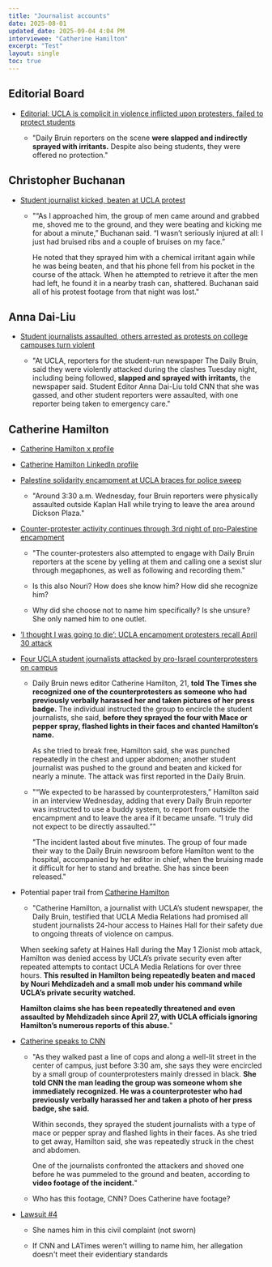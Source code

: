 ```yaml
---
title: "Journalist accounts"
date: 2025-08-01
updated_date: 2025-09-04 4:04 PM
interviewee: "Catherine Hamilton"
excerpt: "Test"
layout: single
toc: true
---
```


## Editorial Board

- [Editorial: UCLA is complicit in violence inflicted upon protesters, failed to protect students](https://dailybruin.com/2024/05/01/editorial-ucla-is-complicit-in-violence-inflicted-upon-protesters-failed-to-protect-students)

	- "Daily Bruin reporters on the scene **were slapped and indirectly sprayed with irritants.** Despite also being students, they were offered no protection."

## Christopher Buchanan

- [Student journalist kicked, beaten at UCLA protest](https://pressfreedomtracker.us/all-incidents/student-journalist-kicked-beaten-at-ucla-protest/)

	- "“As I approached him, the group of men came around and grabbed me, shoved me to the ground, and they were beating and kicking me for about a minute,” Buchanan said. “I wasn’t seriously injured at all: I just had bruised ribs and a couple of bruises on my face.”

		He noted that they sprayed him with a chemical irritant again while he was being beaten, and that his phone fell from his pocket in the course of the attack. When he attempted to retrieve it after the men had left, he found it in a nearby trash can, shattered. Buchanan said all of his protest footage from that night was lost."

## Anna Dai-Liu

- [Student journalists assaulted, others arrested as protests on college campuses turn violent](https://www.cnn.com/2024/05/01/media/college-protests-gaza-arrests-violence)

	- "At UCLA, reporters for the student-run newspaper The Daily Bruin, said they were violently attacked during the clashes Tuesday night, including being followed, **slapped and sprayed with irritants,** the newspaper said. Student Editor Anna Dai-Liu told CNN that she was gassed, and other student reporters were assaulted, with one reporter being taken to emergency care."

## Catherine Hamilton 

- [Catherine Hamilton x profile](https://x.com/cat__hamilton5?lang=en)

- [Catherine Hamilton LinkedIn profile](https://www.linkedin.com/in/chamilton25/)

- [Palestine solidarity encampment at UCLA braces for police sweep](https://dailybruin.com/2024/05/01/palestine-solidarity-encampment-at-ucla-braces-for-police-sweep)

	- "Around 3:30 a.m. Wednesday, four Bruin reporters were physically assaulted outside Kaplan Hall while trying to leave the area around Dickson Plaza."

- [Counter-protester activity continues through 3rd night of pro-Palestine encampment](https://dailybruin.com/2024/04/28/counter-protester-activity-continues-through-3rd-night-of-pro-palestine-encampment)

	- "The counter-protesters also attempted to engage with Daily Bruin reporters at the scene by yelling at them and calling one a sexist slur through megaphones, as well as following and recording them."

	- Is this also Nouri? How does she know him? How did she recognize him? 

	- Why did she choose not to name him specifically? Is she unsure? She only named him to one outlet. 

- [‘I thought I was going to die’: UCLA encampment protesters recall April 30 attack](https://dailybruin.com/2024/05/07/i-thought-i-was-going-to-die-ucla-encampment-protesters-recall-april-30-attack)

- [Four UCLA student journalists attacked by pro-Israel counterprotesters on campus](https://www.latimes.com/california/story/2024-05-01/four-student-journalists-attacked-by-counterprotesters-at-ucla)

	- Daily Bruin news editor Catherine Hamilton, 21, **told The Times she recognized one of the counterprotesters as someone who had previously verbally harassed her and taken pictures of her press badge.** The individual instructed the group to encircle the student journalists, she said, **before they sprayed the four with Mace or pepper spray, flashed lights in their faces and chanted Hamilton’s name.**

		As she tried to break free, Hamilton said, she was punched repeatedly in the chest and upper abdomen; another student journalist was pushed to the ground and beaten and kicked for nearly a minute. The attack was first reported in the Daily Bruin.

	- "“We expected to be harassed by counterprotesters,” Hamilton said in an interview Wednesday, adding that every Daily Bruin reporter was instructed to use a buddy system, to report from outside the encampment and to leave the area if it became unsafe. “I truly did not expect to be directly assaulted.”"

		"The incident lasted about five minutes. The group of four made their way to the Daily Bruin newsroom before Hamilton went to the hospital, accompanied by her editor in chief, when the bruising made it difficult for her to stand and breathe. She has since been released."

- Potential paper trail from [Catherine Hamilton](https://www.wsws.org/en/articles/2025/03/28/scxj-m28.html)

	- "Catherine Hamilton, a journalist with UCLA’s student newspaper, the Daily Bruin, testified that UCLA Media Relations had promised all student journalists 24-hour access to Haines Hall for their safety due to ongoing threats of violence on campus.

	When seeking safety at Haines Hall during the May 1 Zionist mob attack, Hamilton was denied access by UCLA’s private security even after repeated attempts to contact UCLA Media Relations for over three hours. **This resulted in Hamilton being repeatedly beaten and maced by Nouri Mehdizadeh and a small mob under his command while UCLA’s private security watched.**

	**Hamilton claims she has been repeatedly threatened and even assaulted by Mehdizadeh since April 27, with UCLA officials ignoring Hamilton’s numerous reports of this abuse.**"

- [Catherine speaks to CNN](https://www.cnn.com/2024/05/16/us/ucla-student-protests-counterprotesters-invs)

	- "As they walked past a line of cops and along a well-lit street in the center of campus, just before 3:30 am, she says they were encircled by a small group of counterprotesters mainly dressed in black. **She told CNN the man leading the group was someone whom she immediately recognized. He was a counterprotester who had previously verbally harassed her and taken a photo of her press badge, she said.**

		Within seconds, they sprayed the student journalists with a type of mace or pepper spray and flashed lights in their faces. As she tried to get away, Hamilton said, she was repeatedly struck in the chest and abdomen.

		One of the journalists confronted the attackers and shoved one before he was pummeled to the ground and beaten, according to **video footage of the incident.**"

	- Who has this footage, CNN? Does Catherine have footage?

- [Lawsuit #4](https://calmatters.org/wp-content/uploads/2025/03/OMNIBUS-COMPLAINT-final-2-1.pdf)

	- She names him in this civil complaint (not sworn)

	- If CNN and LATimes weren't willing to name him, her allegation doesn't meet their evidentiary standards 